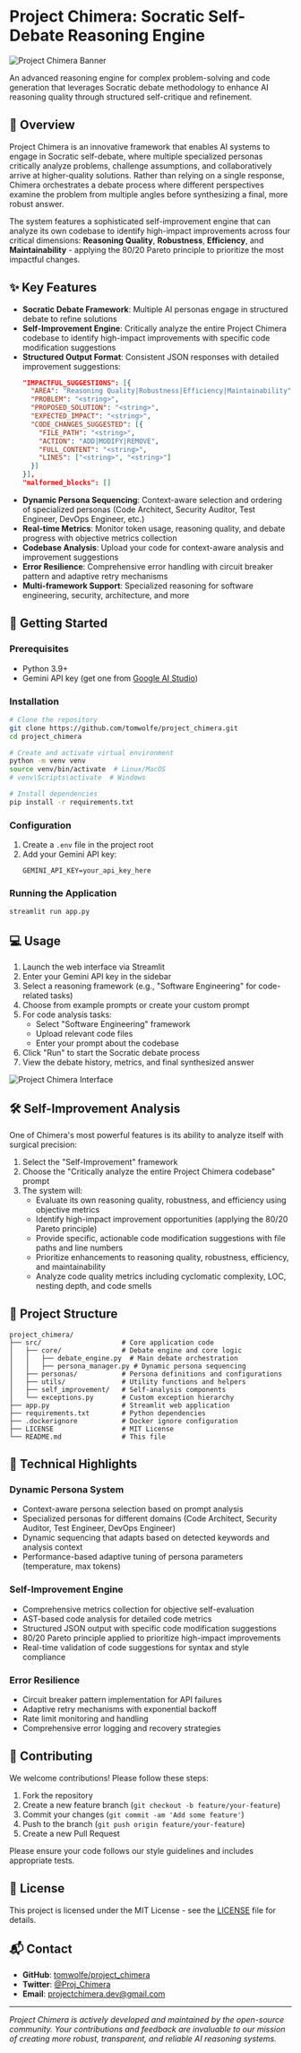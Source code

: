 # Project Chimera: Socratic Self-Debate Reasoning Engine

![Project Chimera Banner](https://github.com/tomwolfe/project_chimera/raw/main/docs/banner.png)

An advanced reasoning engine for complex problem-solving and code generation that leverages Socratic debate methodology to enhance AI reasoning quality through structured self-critique and refinement.

## 🌟 Overview

Project Chimera is an innovative framework that enables AI systems to engage in Socratic self-debate, where multiple specialized personas critically analyze problems, challenge assumptions, and collaboratively arrive at higher-quality solutions. Rather than relying on a single response, Chimera orchestrates a debate process where different perspectives examine the problem from multiple angles before synthesizing a final, more robust answer.

The system features a sophisticated self-improvement engine that can analyze its own codebase to identify high-impact improvements across four critical dimensions: **Reasoning Quality**, **Robustness**, **Efficiency**, and **Maintainability** - applying the 80/20 Pareto principle to prioritize the most impactful changes.

## ✨ Key Features

- **Socratic Debate Framework**: Multiple AI personas engage in structured debate to refine solutions
- **Self-Improvement Engine**: Critically analyze the entire Project Chimera codebase to identify high-impact improvements with specific code modification suggestions
- **Structured Output Format**: Consistent JSON responses with detailed improvement suggestions:
  ```json
  "IMPACTFUL_SUGGESTIONS": [{
    "AREA": "Reasoning Quality|Robustness|Efficiency|Maintainability",
    "PROBLEM": "<string>",
    "PROPOSED_SOLUTION": "<string>",
    "EXPECTED_IMPACT": "<string>",
    "CODE_CHANGES_SUGGESTED": [{
      "FILE_PATH": "<string>",
      "ACTION": "ADD|MODIFY|REMOVE",
      "FULL_CONTENT": "<string>",
      "LINES": ["<string>", "<string>"]
    }]
  }],
  "malformed_blocks": []
  ```
- **Dynamic Persona Sequencing**: Context-aware selection and ordering of specialized personas (Code Architect, Security Auditor, Test Engineer, DevOps Engineer, etc.)
- **Real-time Metrics**: Monitor token usage, reasoning quality, and debate progress with objective metrics collection
- **Codebase Analysis**: Upload your code for context-aware analysis and improvement suggestions
- **Error Resilience**: Comprehensive error handling with circuit breaker pattern and adaptive retry mechanisms
- **Multi-framework Support**: Specialized reasoning for software engineering, security, architecture, and more

## 🚀 Getting Started

### Prerequisites
- Python 3.9+
- Gemini API key (get one from [Google AI Studio](https://aistudio.google.com/apikey))

### Installation
```bash
# Clone the repository
git clone https://github.com/tomwolfe/project_chimera.git
cd project_chimera

# Create and activate virtual environment
python -m venv venv
source venv/bin/activate  # Linux/MacOS
# venv\Scripts\activate  # Windows

# Install dependencies
pip install -r requirements.txt
```

### Configuration
1. Create a `.env` file in the project root
2. Add your Gemini API key:
   ```
   GEMINI_API_KEY=your_api_key_here
   ```

### Running the Application
```bash
streamlit run app.py
```

## 💻 Usage

1. Launch the web interface via Streamlit
2. Enter your Gemini API key in the sidebar
3. Select a reasoning framework (e.g., "Software Engineering" for code-related tasks)
4. Choose from example prompts or create your custom prompt
5. For code analysis tasks:
   - Select "Software Engineering" framework
   - Upload relevant code files
   - Enter your prompt about the codebase
6. Click "Run" to start the Socratic debate process
7. View the debate history, metrics, and final synthesized answer

![Project Chimera Interface](https://github.com/tomwolfe/project_chimera/raw/main/docs/interface.png)

## 🛠️ Self-Improvement Analysis

One of Chimera's most powerful features is its ability to analyze itself with surgical precision:

1. Select the "Self-Improvement" framework
2. Choose the "Critically analyze the entire Project Chimera codebase" prompt
3. The system will:
   - Evaluate its own reasoning quality, robustness, and efficiency using objective metrics
   - Identify high-impact improvement opportunities (applying the 80/20 Pareto principle)
   - Provide specific, actionable code modification suggestions with file paths and line numbers
   - Prioritize enhancements to reasoning quality, robustness, efficiency, and maintainability
   - Analyze code quality metrics including cyclomatic complexity, LOC, nesting depth, and code smells

## 📂 Project Structure

```
project_chimera/
├── src/                    # Core application code
│   ├── core/               # Debate engine and core logic
│   │   ├── debate_engine.py  # Main debate orchestration
│   │   ├── persona_manager.py # Dynamic persona sequencing
│   ├── personas/           # Persona definitions and configurations
│   ├── utils/              # Utility functions and helpers
│   ├── self_improvement/   # Self-analysis components
│   └── exceptions.py       # Custom exception hierarchy
├── app.py                  # Streamlit web application
├── requirements.txt        # Python dependencies
├── .dockerignore           # Docker ignore configuration
├── LICENSE                 # MIT License
└── README.md               # This file
```

## 🧪 Technical Highlights

### Dynamic Persona System
- Context-aware persona selection based on prompt analysis
- Specialized personas for different domains (Code Architect, Security Auditor, Test Engineer, DevOps Engineer)
- Dynamic sequencing that adapts based on detected keywords and analysis context
- Performance-based adaptive tuning of persona parameters (temperature, max tokens)

### Self-Improvement Engine
- Comprehensive metrics collection for objective self-evaluation
- AST-based code analysis for detailed code metrics
- Structured JSON output with specific code modification suggestions
- 80/20 Pareto principle applied to prioritize high-impact improvements
- Real-time validation of code suggestions for syntax and style compliance

### Error Resilience
- Circuit breaker pattern implementation for API failures
- Adaptive retry mechanisms with exponential backoff
- Rate limit monitoring and handling
- Comprehensive error logging and recovery strategies

## 🤝 Contributing

We welcome contributions! Please follow these steps:

1. Fork the repository
2. Create a new feature branch (`git checkout -b feature/your-feature`)
3. Commit your changes (`git commit -am 'Add some feature'`)
4. Push to the branch (`git push origin feature/your-feature`)
5. Create a new Pull Request

Please ensure your code follows our style guidelines and includes appropriate tests.

## 📄 License

This project is licensed under the MIT License - see the [LICENSE](LICENSE) file for details.

## 📬 Contact

*   **GitHub**: [tomwolfe/project_chimera](https://github.com/tomwolfe/project_chimera)
*   **Twitter**: [@Proj_Chimera](https://x.com/Proj_Chimera  )
*   **Email**: projectchimera.dev@gmail.com

---

*Project Chimera is actively developed and maintained by the open-source community. Your contributions and feedback are invaluable to our mission of creating more robust, transparent, and reliable AI reasoning systems.*